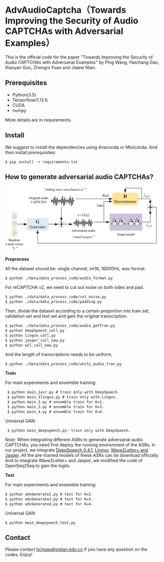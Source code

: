 # AdvAudioCaptcha（Towards Improving the Security of Audio CAPTCHAs with Adversarial Examples）
This is the official code for the paper "Towards Improving the Security of Audio CAPTCHAs with Adversarial Examples" by Ping Wang, Haichang Gao,  Xiaoyan Guo, Zhongni Yuan and Jiawei Nian.
## Prerequisites
 - Python(3.5)
 - Tensorflow(1.13.1)
 - CUDA
 - numpy
 
 More details are in requirements.
 
 ## Install
We suggest to install the dependencies using Anaconda or Miniconda. And then install prerequisites:

    $ pip install -r requirements.txt

## How to generate adversarial audio CAPTCHAs?

![image](picture/structure.png)

**Preprocess**

All the dataset should be:  single channel, int16, 16000Hz, wav format.

    $ python ./data/data_process_code/audio_format.py
  For reCAPTCHA v2, we need to cut out noise on both sides and pad.

    $ python ./data/data_process_code/cut_noise.py
    $ python ./data/data_process_code/padding.py
 Then, divide the dataset according to a certain proportion into train set, validation set and test set and gain the original transcription.

    $ python ./data/data_process_code/audio_getTran.py
    $ python deepSpeech_call.py
    $ python lingvo_call.py
    $ python jasper_call_new.py
    $ python w2l_call_new.py

And the length of transcriptions needs to be uniform,

    $ python ./data/data_process_code/unify_audio_tran.py

**Train**

For main experiments and ensemble training:

     $ python main_1asr.py # train only with DeepSpeech.
     $ python main_1lingvo.py # train only with Lingvo.
     $ python main_2.py # ensemble train for K=2.
     $ python main_3.py # ensemble train for K=3.
     $ python main_4.py # ensemble train for K=4.

Universal GAN:

     $ python main_deepspeech.py: train only with DeepSpeech.

**Note*:*
When integrating different ASRs to generate adversarial audio CAPTCHAs, you need first deploy the running environment of the ASRs.
In our project, we integrate [DeepSpeech 0.4.1](https://github.com/mozilla/DeepSpeech), [Lingvo](https://github.com/tensorflow/lingvo), [Wave2Letter+ and Jasper](https://github.com/NVIDIA/OpenSeq2Seq). All the pre-trained models of these ASRs can be download officially. And to integrate Wave2Letter+ and Jasper, we modified the code of OpenSeq2Seq to gain the logits.

**Test**

For main experiments and ensemble training:

    $ python advGenerate2.py # test for K=2.
    $ python advGenerate3.py # test for K=3.
    $ python advGenerate4.py # test for K=4.

Universal GAN:

    $ python main_deepspeech_test.py


## Contact
Please contact hchgao@xidian.edu.cn if you have any question on the codes. Enjoy!
